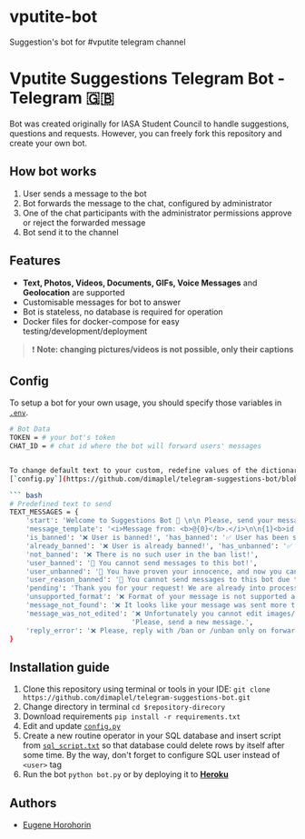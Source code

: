 # vputite-bot
Suggestion's bot for #vputite telegram channel

# Vputite Suggestions Telegram Bot - Telegram 🇬🇧

Bot was created originally for IASA Student Council to handle suggestions, questions and requests. However, you can 
freely fork this repository and create your own bot.

## How bot works

1. User sends a message to the bot
2. Bot forwards the message to the chat, configured by administrator 
3. One of the chat participants with the administrator permissions approve or reject the forwarded message
4. Bot send it to the channel

## Features

- __Text, Photos, Videos, Documents, GIFs, Voice Messages__ and __Geolocation__ are supported
- Customisable messages for bot to answer
- Bot is stateless, no database is required for operation 
- Docker files for docker-compose for easy testing/development/deployment 

> ❗ __Note: changing pictures/videos is not possible, only their captions__


## Config

To setup a bot for your own usage, you should specify those variables in 
[`.env`](https://github.com/ehorohorin/vputite-bot/blob/main/.env).

``` bash
# Bot Data
TOKEN = # your bot's token
CHAT_ID = # chat id where the bot will forward users' messages


To change default text to your custom, redefine values of the dictionary for each phrase in 
[`config.py`](https://github.com/dimaplel/telegram-suggestions-bot/blob/main/config.py).

``` bash
# Predefined text to send
TEXT_MESSAGES = {
    'start': 'Welcome to Suggestions Bot 👋 \n\n Please, send your message and we will process your request.',
    'message_template': '<i>Message from: <b>@{0}</b>.</i>\n\n{1}<b>id: {2}</b>',
    'is_banned': '❌ User is banned!', 'has_banned': '✅ User has been successfully banned!',
    'already_banned': '❌ User is already banned!', 'has_unbanned': '✅ User has been successfully un-banned!',
    'not_banned': '❌ There is no such user in the ban list!',
    'user_banned': '🚫 You cannot send messages to this bot!',
    'user_unbanned': '🥳 You have proven your innocence, and now you can write to this bot again!',
    'user_reason_banned': '🚫 You cannot send messages to this bot due to the reason: <i>{}</i>.',
    'pending': 'Thank you for your request! We are already into processing it.',
    'unsupported_format': '❌ Format of your message is not supported and it will not be forwarded.',
    'message_not_found': '❌ It looks like your message was sent more that a day ago. Message to edit was not found!',
    'message_was_not_edited': '❌ Unfortunately you cannot edit images/videos themselves.'
                              'Please, send a new message.',
    'reply_error': '❌ Please, reply with /ban or /unban only on forwarded from user messages!'
}
```

## Installation guide

1. Clone this repository using terminal or tools in your IDE: 
`git clone https://github.com/dimaplel/telegram-suggestions-bot.git`
2. Change directory in terminal `cd $repository-direcory`
3. Download requirements `pip install -r requirements.txt`
4. Edit and update [`config.py`](https://github.com/dimaplel/telegram-suggestions-bot/blob/main/config.py)
5. Create a new routine operator in your SQL database and insert script from 
[`sql_script.txt`](https://github.com/dimaplel/telegram-suggestions-bot/blob/main/sql_script.txt) so that database 
could delete rows by itself after some time. By the way, don't forget to configure SQL user instead of `<user>` tag
6. Run the bot `python bot.py` or by deploying it to [__Heroku__](https://heroku.com/deploy)

## Authors

* [Eugene Horohorin]()

